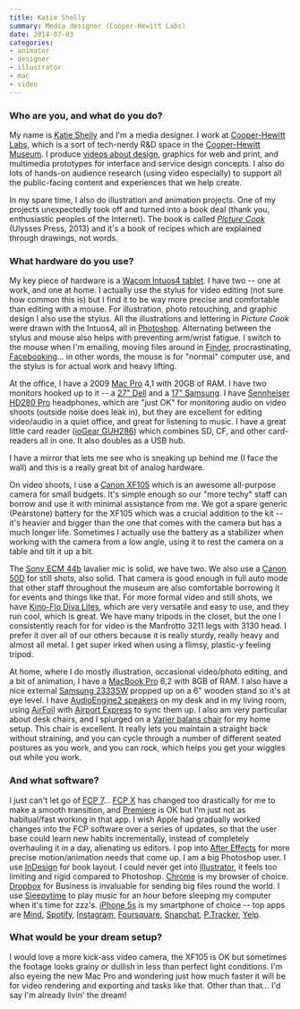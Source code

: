 ```yaml
---
title: Katie Shelly
summary: Media designer (Cooper-Hewitt Labs)
date: 2014-07-03
categories:
- animator
- designer
- illustrator
- mac
- video
---
```


### Who are you, and what do you do?

My name is [Katie Shelly](http://katieshelly.com/ "Katie's website.") and I'm a media designer. I work at [Cooper-Hewitt Labs](http://labs.cooperhewitt.org/ "The Cooper-Hewitt Labs site."), which is a sort of tech-nerdy R&D space in the [Cooper-Hewitt Museum](http://www.cooperhewitt.org/ "The Cooper-Hewitt Smithsonian museum site."). I produce [videos about design](https://www.youtube.com/user/cooperhewitt/ "The Cooper-Hewitt YouTube account."), graphics for web and print, and multimedia prototypes for interface and service design concepts. I also do lots of hands-on audience research (using video especially) to support all the public-facing content and experiences that we help create.

In my spare time, I also do illustration and animation projects. One of my projects unexpectedly took off and turned into a book deal (thank you, enthusiastic peoples of the Internet). The book is called *[Picture Cook](http://www.amazon.com/gp/product/1612432344/ "Katie's book on Amazon.")* (Ulysses Press, 2013) and it's a book of recipes which are explained through drawings, not words.

### What hardware do you use?

My key piece of hardware is a [Wacom Intuos4 tablet][intuos]. I have two -- one at work, and one at home. I actually use the stylus for video editing (not sure how common this is) but I find it to be way more precise and comfortable than editing with a mouse. For illustration, photo retouching, and graphic design I also use the stylus. All the illustrations and lettering in *Picture Cook* were drawn with the Intuos4, all in [Photoshop][]. Alternating between the stylus and mouse also helps with preventing arm/wrist fatigue. I switch to the mouse when I'm emailing, moving files around in [Finder][], procrastinating, [Facebooking][facebook]... in other words, the mouse is for "normal" computer use, and the stylus is for actual work and heavy lifting.

At the office, I have a 2009 [Mac Pro][mac-pro] 4,1 with 20GB of RAM. I have two monitors hooked up to it -- a [27" Dell][2707wfp] and a [17" Samsung][syncmaster-720n]. I have [Sennheiser HD280 Pro][hd-280-pro] headphones, which are "just OK" for monitoring audio on video shoots (outside noise does leak in), but they are excellent for editing video/audio in a quiet office, and great for listening to music. I have a great little card reader ([ioGear GUH286][guh286]) which combines SD, CF, and other card-readers all in one. It also doubles as a USB hub.

I have a mirror that lets me see who is sneaking up behind me (I face the wall) and this is a really great bit of analog hardware.

On video shoots, I use a [Canon XF105][xf105] which is an awesome all-purpose camera for small budgets. It's simple enough so our "more techy" staff can borrow and use it with minimal assistance from me. We got a spare generic (Pearstone) battery for the XF105 which was a crucial addition to the kit -- it's heavier and bigger than the one that comes with the camera but has a much longer life. Sometimes I actually use the battery as a stabilizer when working with the camera from a low angle, using it to rest the camera on a table and tilt it up a bit.

The [Sony ECM 44b][ecm44b] lavalier mic is solid, we have two. We also use a [Canon 50D][eos-50d] for still shots, also solid. That camera is good enough in full auto mode that other staff throughout the museum are also comfortable borrowing it for events and things like that. For more formal video and still shots, we have [Kino-Flo Diva Lites][diva-lite-201], which are very versatile and easy to use, and they run cool, which is great. We have many tripods in the closet, but the one I consistently reach for for video is the Manfrotto 3211 legs with 3130 head. I prefer it over all of our others because it is really sturdy, really heavy and almost all metal. I get super irked when using a flimsy, plastic-y feeling tripod.

At home, where I do mostly illustration, occasional video/photo editing, and a bit of animation, I have a [MacBook Pro][macbook-pro] 6,2 with 8GB of RAM. I also have a nice external [Samsung 2333SW][syncmaster-2333sw] propped up on a 6" wooden stand so it's at eye level. I have [AudioEngine2 speakers][a2-plus] on my desk and in my living room, using [AirFoil][] with [Airport Express][airport-express] to sync them up. I also am very particular about desk chairs, and I splurged on a [Varier balans chair][balans] for my home setup. This chair is excellent. It really lets you maintain a straight back without straining, and you can cycle through a number of different seated postures as you work, and you can rock, which helps you get your wiggles out while you work.

### And what software?

I just can't let go of [FCP 7][final-cut-pro]... [FCP X][final-cut-pro] has changed too drastically for me to make a smooth transition, and [Premiere][] is OK but I'm just not as habitual/fast working in that app. I wish Apple had gradually worked changes into the FCP software over a series of updates, so that the user base could learn new habits incrementally, instead of completely overhauling it in a day, alienating us editors. I pop into [After Effects][after-effects] for more precise motion/animation needs that come up. I am a big Photoshop user. I use [InDesign][] for book layout. I could never get into [Illustrator][], it feels too limiting and rigid compared to Photoshop. [Chrome][] is my browser of choice. [Dropbox][] for Business is invaluable for sending big files round the world. I use [Sleepytime][] to play music for an hour before sleeping my computer when it's time for zzz's. [iPhone 5s][iphone-5s] is my smartphone of choice -- top apps are [Mind][mind-ios], [Spotify][spotify-ios], [Instagram][instagram-ios], [Foursquare][foursquare-ios], [Snapchat][snapchat-ios], [P.Tracker][period-tracker-deluxe-ios], [Yelp][yelp-ios].

### What would be your dream setup?

I would love a more kick-ass video camera, the XF105 is OK but sometimes the footage looks grainy or dullish in less than perfect light conditions. I'm also eyeing the new Mac Pro and wondering just how much faster it will be for video rendering and exporting and tasks like that. Other than that... I'd say I'm already livin' the dream!

[2707wfp]: http://web.archive.org/web/20150410155429/http://www.amazon.com/Dell-UltraSharp-2707WFP-Widescreen-Adjustable/dp/B000YGEKFQ "A 27 inch LCD screen."
[a2-plus]: https://audioengine.com/shop/factory-refurbished/a2-powered-speakers-refurbished/ "Desktop speakers."
[after-effects]: https://www.adobe.com/products/aftereffects.html "Motion graphics and video editing software."
[airfoil]: https://www.rogueamoeba.com/airfoil/mac/ "Send audio wherever you want it."
[airport-express]: https://en.wikipedia.org/wiki/AirPort_Express "A small wireless access point."
[balans]: https://www.varierfurniture.com/en/Products/Prevent/Variable-balans-R "A kneeling chair."
[chrome]: https://www.google.com/intl/en/chrome/ "A WebKit-based browser, where each tab runs in its own thread."
[diva-lite-201]: http://web.archive.org/web/20190506064402/https://www.bhphotovideo.com/c/product/258611-REG/Kino_Flo_KIT_D2_120_Diva_Lite_200_1_Fluorescent.html "A lighting fixture for video recording."
[dropbox]: https://www.dropbox.com/ "Online syncing and storage."
[ecm44b]: https://pro.sony/ue_US/?sonyref=pro.sony.com/bbsc/ssr/product-ECM44B/ "A lavalier microphone."
[eos-50d]: https://en.wikipedia.org/wiki/Canon_EOS_50D "A 15.1 megapixel DSLR camera."
[facebook]: https://www.facebook.com/ "A social networking site."
[final-cut-pro]: https://en.wikipedia.org/wiki/Final_Cut_Pro "A nonlinear video editor."
[finder]: https://en.wikipedia.org/wiki/Finder_(software) "A file manager included with Mac OS X."
[foursquare-ios]: https://apps.apple.com/us/app/foursquare/id306934924 "An iPhone client for the social location game."
[guh286]: https://www.iogear.com/product/GUH286/ "A USB hub and card reader."
[hd-280-pro]: http://web.archive.org/web/20221206010356/https://www.amazon.com/Sennheiser-HD-280-Pro-Headphones/dp/B000065BPB/ "Closed stereo headphones."
[illustrator]: https://www.adobe.com/products/illustrator.html "A vector graphics editor."
[indesign]: https://www.adobe.com/products/indesign.html "A desktop/web publishing application."
[instagram-ios]: https://apps.apple.com/us/app/instagram/id389801252 "A photo taking/sharing app."
[intuos]: https://www.wacom.com/en-us/products/pen-tablets/wacom-intuos "A pen tablet."
[iphone-5s]: https://en.wikipedia.org/wiki/IPhone_5S "A smartphone."
[mac-pro]: https://www.apple.com/mac-pro/ "The Intel-based Mac tower computer."
[macbook-pro]: https://www.apple.com/macbook-pro/ "A laptop."
[mind-ios]: https://apps.apple.com/app/mind/id419702358 "A meditation timer app."
[period-tracker-deluxe-ios]: https://apps.apple.com/us/app/period-tracker-deluxe/id289084315 "An app for tracking your periods."
[photoshop]: https://www.adobe.com/products/photoshop.html "A bitmap image editor."
[premiere]: https://www.adobe.com/products/premiere.html "A video editing suite."
[sleepytime]: https://irradiated.net/?page=sleepytime "A Mac sleep timer and alarm clock."
[snapchat-ios]: https://apps.apple.com/us/app/snapchat/id447188370 "An image chatting app."
[spotify-ios]: https://apps.apple.com/us/app/spotify/id324684580 "An iOS client for the music service."
[syncmaster-2333sw]: http://web.archive.org/web/20160306113717/http://www.amazon.com:80/Samsung-2333SW-23-Inch-Widescreen-Monitor/dp/B001P5CAV6 "A 23 inch LCD monitor."
[syncmaster-720n]: http://web.archive.org/web/20160324231225/http://www.amazon.com:80/Samsung-SyncMaster-720N-17-inch-Monitor/dp/B000I4PS3W? "A 17 inch LCD screen."
[xf105]: http://web.archive.org/web/20150503231443/http://usa.canon.com:80/cusa/professional/products/professional_cameras/hd_video_cameras/xf105 "An HD camcorder."
[yelp-ios]: https://apps.apple.com/app/yelp/id284910350 "An iPhone app for accessing Yelp reviews."
